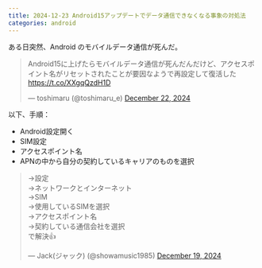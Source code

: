 ```yaml
---
title: 2024-12-23 Android15アップデートでデータ通信できなくなる事象の対処法
categories: android
---
```


ある日突然、Android のモバイルデータ通信が死んだ。

<blockquote class="twitter-tweet"><p lang="ja" dir="ltr">Android15に上げたらモバイルデータ通信が死んだんだけど、アクセスポイント名がリセットされたことが要因なようで再設定して復活した <a href="https://t.co/XXgqQzdH1D">https://t.co/XXgqQzdH1D</a></p>&mdash; toshimaru (@toshimaru_e) <a href="https://twitter.com/toshimaru_e/status/1870639240671031640?ref_src=twsrc%5Etfw">December 22, 2024</a></blockquote> <script async src="https://platform.twitter.com/widgets.js" charset="utf-8"></script>

以下、手順：

- Android設定開く
- SIM設定
- アクセスポイント名
- APNの中から自分の契約しているキャリアのものを選択

<blockquote class="twitter-tweet"><p lang="ja" dir="ltr">→設定<br>→ネットワークとインターネット<br>→SIM<br>→使用しているSIMを選択<br>→アクセスポイント名<br>→契約している通信会社を選択<br>で解決👍️</p>&mdash; Jack(ジャック) (@showamusic1985) <a href="https://twitter.com/showamusic1985/status/1869556456481255459?ref_src=twsrc%5Etfw">December 19, 2024</a></blockquote> <script async src="https://platform.twitter.com/widgets.js" charset="utf-8"></script>
